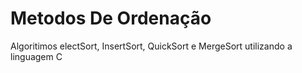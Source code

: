 # Metodos De Ordenação
 Algoritimos electSort, InsertSort, QuickSort e MergeSort utilizando a linguagem C
